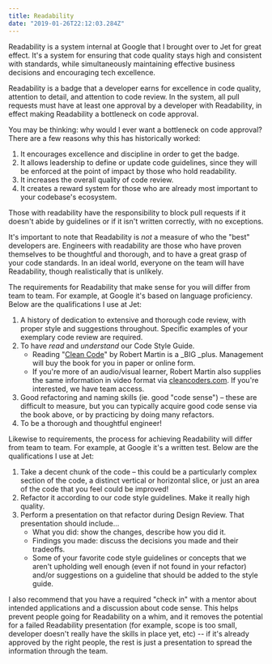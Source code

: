 ```yaml
---
title: Readability
date: "2019-01-26T22:12:03.284Z"
---
```


Readability is a system internal at Google that I brought over to Jet for great effect. It's a system for ensuring that code quality stays high and consistent with standards, while simultaneously maintaining effective business decisions and encouraging tech excellence.

Readability is a badge that a developer earns for excellence in code quality, attention to detail, and attention to code review. In the system, all pull requests must have at least one approval by a developer with Readability, in effect making Readability a bottleneck on code approval.

You may be thinking: why would I ever want a bottleneck on code approval? There are a few reasons why this has historically worked:

1. It encourages excellence and discipline in order to get the badge.
2. It allows leadership to define or update code guidelines, since they will be enforced at the point of impact by those who hold readability.
3. It increases the overall quality of code review.
4. It creates a reward system for those who are already most important to your codebase's ecosystem.

Those with readability have the responsibility to block pull requests if it doesn't abide by guidelines or if it isn't written correctly, with no exceptions.

It's important to note that Readability is *not* a measure of who the "best" developers are. Engineers with readability are those who have proven themselves to be thoughtful and thorough, and to have a great grasp of your code standards. In an ideal world, everyone on the team will have Readability, though realistically that is unlikely.

The requirements for Readability that make sense for you will differ from team to team. For example, at Google it's based on language proficiency. Below are the qualifications I use at Jet:

1. A history of dedication to extensive and thorough code review, with proper style and suggestions throughout. Specific examples of your exemplary code review are required.
2. To have _read_ and _understand_ our Code Style Guide.
   - Reading "[Clean Code](https://www.amazon.com/Clean-Code-Handbook-Software-Craftsmanship-ebook/dp/B001GSTOAM)" by Robert Martin is a \_BIG _plus. Management will buy the book for you in paper or online form.
   - If you're more of an audio/visual learner, Robert Martin also supplies the same information in video format via [cleancoders.com](https://cleancoders.com/videos/clean-code). If you're interested, we have team access.
3. Good refactoring and naming skills (ie. good "code sense") – these are difficult to measure, but you can typically acquire good code sense via the book above, or by practicing by doing many refactors.
4. To be a thorough and thoughtful engineer!

Likewise to requirements, the process for achieving Readability will differ from team to team. For example, at Google it's a written test. Below are the qualifications I use at Jet:

1. Take a decent chunk of the code – this could be a particularly complex section of the code, a distinct vertical or horizontal slice, or just an area of the code that you feel could be improved!
2. Refactor it according to our code style guidelines. Make it really high quality.
3. Perform a presentation on that refactor during Design Review. That presentation should include...
   - What you did: show the changes, describe how you did it.
   - Findings you made: discuss the decisions you made and their tradeoffs.
   - Some of your favorite code style guidelines or concepts that we aren't upholding well enough (even if not found in your refactor) and/or suggestions on a guideline that should be added to the style guide.

I also recommend that you have a required "check in" with a mentor about intended applications and a discussion about code sense. This helps prevent people going for Readability on a whim, and it removes the potential for a failed Readability presentation (for example, scope is too small, developer doesn't really have the skills in place yet, etc) -- if it's already approved by the right people, the rest is just a presentation to spread the information through the team.
